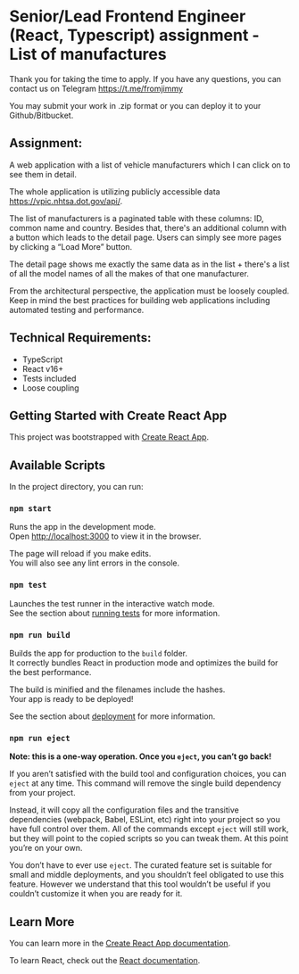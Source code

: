 # Senior/Lead Frontend Engineer (React, Typescript) assignment - List of manufactures

Thank you for taking the time to apply.
If you have any questions, you can contact us on Telegram https://t.me/fromjimmy

You may submit your work in .zip format or you can deploy it to your Github/Bitbucket.

## Assignment:

A web application with a list of vehicle manufacturers which I can click on to see them in detail.

The whole application is utilizing publicly accessible data https://vpic.nhtsa.dot.gov/api/.

The list of manufacturers is a paginated table with these columns: ID, common name and country. Besides that, there's an additional column with a button which leads to the detail page. Users can simply see more pages by clicking a “Load More” button.

The detail page shows me exactly the same data as in the list + there's a list of all the model names of all the makes of that one manufacturer.

From the architectural perspective, the application must be loosely coupled. Keep in mind the best practices for building web applications including automated testing and performance.

## Technical Requirements:

-   TypeScript
-   React v16+
-   Tests included
-   Loose coupling

## Getting Started with Create React App

This project was bootstrapped with [Create React App](https://github.com/facebook/create-react-app).

## Available Scripts

In the project directory, you can run:

### `npm start`

Runs the app in the development mode.\
Open [http://localhost:3000](http://localhost:3000) to view it in the browser.

The page will reload if you make edits.\
You will also see any lint errors in the console.

### `npm test`

Launches the test runner in the interactive watch mode.\
See the section about [running tests](https://facebook.github.io/create-react-app/docs/running-tests) for more information.

### `npm run build`

Builds the app for production to the `build` folder.\
It correctly bundles React in production mode and optimizes the build for the best performance.

The build is minified and the filenames include the hashes.\
Your app is ready to be deployed!

See the section about [deployment](https://facebook.github.io/create-react-app/docs/deployment) for more information.

### `npm run eject`

**Note: this is a one-way operation. Once you `eject`, you can’t go back!**

If you aren’t satisfied with the build tool and configuration choices, you can `eject` at any time. This command will remove the single build dependency from your project.

Instead, it will copy all the configuration files and the transitive dependencies (webpack, Babel, ESLint, etc) right into your project so you have full control over them. All of the commands except `eject` will still work, but they will point to the copied scripts so you can tweak them. At this point you’re on your own.

You don’t have to ever use `eject`. The curated feature set is suitable for small and middle deployments, and you shouldn’t feel obligated to use this feature. However we understand that this tool wouldn’t be useful if you couldn’t customize it when you are ready for it.

## Learn More

You can learn more in the [Create React App documentation](https://facebook.github.io/create-react-app/docs/getting-started).

To learn React, check out the [React documentation](https://reactjs.org/).
